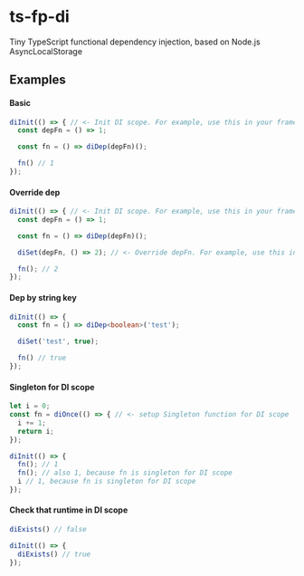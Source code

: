 # ts-fp-di
Tiny TypeScript functional dependency injection, based on Node.js AsyncLocalStorage

## Examples

#### Basic

```typescript
diInit(() => { // <- Init DI scope. For example, use this in your framework middleware on each request
  const depFn = () => 1;

  const fn = () => diDep(depFn)();

  fn() // 1
});
```

#### Override dep

```typescript
diInit(() => { // <- Init DI scope. For example, use this in your framework middleware on each request
  const depFn = () => 1;

  const fn = () => diDep(depFn)();

  diSet(depFn, () => 2); // <- Override depFn. For example, use this in your unit tests

  fn(); // 2
});
```

#### Dep by string key

```typescript
diInit(() => {
  const fn = () => diDep<boolean>('test');

  diSet('test', true);

  fn() // true
});
```

#### Singleton for DI scope

```typescript
let i = 0;
const fn = diOnce(() => { // <- setup Singleton function for DI scope
  i += 1;
  return i;
});

diInit(() => {
  fn(); // 1
  fn(); // also 1, because fn is singleton for DI scope
  i // 1, because fn is singleton for DI scope
});
```

#### Check that runtime in DI scope

```typescript
diExists() // false

diInit(() => {
  diExists() // true
});
```
